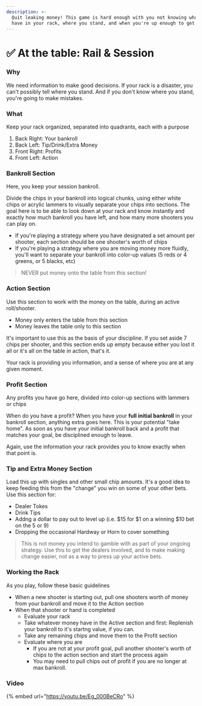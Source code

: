```yaml
---
description: >-
  Quit leaking money! This game is hard enough with you not knowing what you
  have in your rack, where you stand, and when you're up enough to get out!
---
```


# ✅ At the table: Rail & Session

### Why

We need information to make good decisions. If your rack is a disaster, you can't possibly tell where you stand. And if you don't know where you stand, you're going to make mistakes.

### What

Keep your rack organized, separated into quadrants, each with a purpose

1. Back Right: Your bankroll
2. Back Left: Tip/Drink/Extra Money
3. Front Right: Profits
4. Front Left: Action

### Bankroll Section

Here, you keep your session bankroll.&#x20;

Divide the chips in your bankroll into logical chunks, using either white chips or acrylic lammers to visually separate your chips into sections. The goal here is to be able to look down at your rack and know instantly  and exactly how much bankroll you have left, and how many more shooters you can play on.

* If you're playing a strategy where you have designated a set amount per shooter, each section should be one shooter's worth of chips
* If you're playing a strategy where you are moving money more fluidly, you'll want to separate your bankroll into color-up values (5 reds or 4 greens, or 5 blacks, etc)

> NEVER put money onto the table from this section!

### Action Section

Use this section to work with the money on the table, during an active roll/shooter.

* Money only enters the table from this section
* Money leaves the table only to this section

It's important to use this as the basis of your discipline. If you set aside 7 chips per shooter, and this section ends up empty because either you lost it all or it's all on the table in action, that's it.

Your rack is providing you information, and a sense of where you are at any given moment.

### Profit Section

Any profits you have go here, divided into color-up sections with lammers or chips

When do you have a profit? When you have your **full initial bankroll** in your bankroll section, anything extra goes here. This is your potential "take home". As soon as you have your initial bankroll back and a profit that matches your goal, be disciplined enough to leave.

Again, use the information your rack provides you to know exactly when that point is.

### Tip and Extra Money Section

Load this up with singles and other small chip amounts. It's a good idea to keep feeding this from the "change" you win on some of your other bets. Use this section for:

* Dealer Tokes
* Drink Tips
* Addng a dollar to pay out to level up (i.e. $15 for $1 on a winning $10 bet on the 5 or 9)
* Dropping the occasional Hardway or Horn to cover something

> This is not money you intend to gamble with as part of your ongoing strategy. Use this to get the dealers involved, and to make making change easier, not as a way to press up your active bets.

### Working the Rack

As you play, follow these basic guidelines

* When a new shooter is starting out, pull one shooters worth of money from your bankroll and move it to the Action section
* When that shooter or hand is completed
  * Evaluate your rack
  * Take whatever money have in the Active section and first: Replenish your bankroll to it's startng value, if you can.
  * Take any remaining chips and move them to the Profit section
  * Evaluate where you are
    * If you are not at your profit goal, pull another shooter's worth of chips to the action section and start the process again
    * You may need to pull chips out of profit if you are no longer at max bankroll.

### Video

{% embed url="https://youtu.be/Eg_000BeCRo" %}



